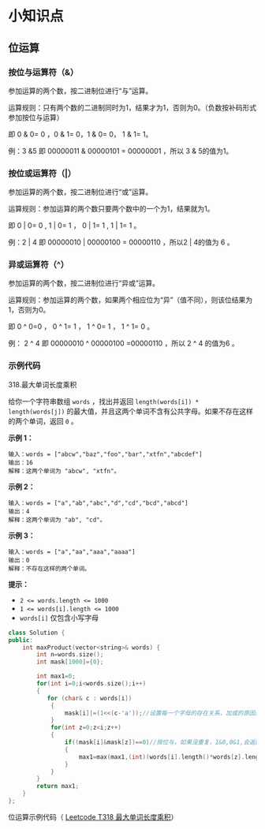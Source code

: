 # 小知识点

## 位运算

### 按位与运算符（&）

参加运算的两个数，按二进制位进行“与”运算。

运算规则：只有两个数的二进制同时为1，结果才为1，否则为0。（负数按补码形式参加按位与运算）

即 0 & 0= 0 ，0 & 1= 0，1 & 0= 0， 1 & 1= 1。

例：3 &5 即 00000011 & 00000101 = 00000001 ，所以 3 & 5的值为1。

### 按位或运算符（|）

参加运算的两个数，按二进制位进行“或”运算。

运算规则：参加运算的两个数只要两个数中的一个为1，结果就为1。

即 0 | 0= 0 , 1 | 0= 1 ， 0 | 1= 1 , 1 | 1= 1 。

例：2 | 4 即 00000010 | 00000100 = 00000110 ，所以2 | 4的值为 6 。

### 异或运算符（^）

参加运算的两个数，按二进制位进行“异或”运算。

运算规则：参加运算的两个数，如果两个相应位为“异”（值不同），则该位结果为1，否则为0。

即 0 ^ 0=0 ， 0 ^ 1= 1 ， 1 ^ 0= 1 ， 1 ^ 1= 0 。

例： 2 ^ 4 即 00000010 ^ 00000100 =00000110 ，所以 2 ^ 4 的值为6 。

### 示例代码

318.最大单词长度乘积

给你一个字符串数组 `words` ，找出并返回 `length(words[i]) * length(words[j])` 的最大值，并且这两个单词不含有公共字母。如果不存在这样的两个单词，返回 `0` 。

**示例 1：**

```exp
输入：words = ["abcw","baz","foo","bar","xtfn","abcdef"]
输出：16 
解释：这两个单词为 "abcw", "xtfn"。
```

**示例 2：**

```exp
输入：words = ["a","ab","abc","d","cd","bcd","abcd"]
输出：4 
解释：这两个单词为 "ab", "cd"。
```

**示例 3：**

```exp
输入：words = ["a","aa","aaa","aaaa"]
输出：0 
解释：不存在这样的两个单词。
```

**提示：**

- `2 <= words.length <= 1000`
- `1 <= words[i].length <= 1000`
- `words[i]` 仅包含小写字母

```cpp
class Solution {
public:
    int maxProduct(vector<string>& words) {
        int n=words.size();
        int mask[1000]={0};

        int max1=0;
        for(int i=0;i<words.size();i++)
        {
           for (char& c : words[i])
            {
                mask[i]|=(1<<(c-'a'));//设置每一个字母的存在关系，加或的原因是，保留之前的遍历
            }
            for(int z=0;z<i;z++)
            {
                if((mask[i]&mask[z])==0)//按位与，如果没重复，1&0,0&1,会返回0，就代表着没有重复的字母
                {
                    max1=max(max1,(int)(words[i].length()*words[z].length()));
                }
            }
        }
        return max1;
    }
};
```

位运算示例代码（ [Leetcode T318 最大单词长度乘积](https://leetcode.cn/problems/maximum-product-of-word-lengths/)）
